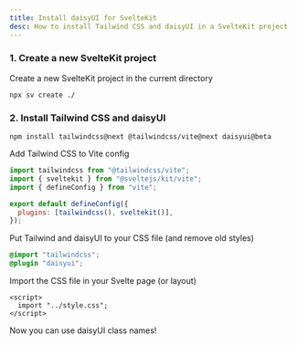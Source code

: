 ```yaml
---
title: Install daisyUI for SvelteKit
desc: How to install Tailwind CSS and daisyUI in a SvelteKit project
---
```


### 1. Create a new SvelteKit project

Create a new SvelteKit project in the current directory

```:Terminal
npx sv create ./
```

### 2. Install Tailwind CSS and daisyUI

```:Terminal
npm install tailwindcss@next @tailwindcss/vite@next daisyui@beta
```

Add Tailwind CSS to Vite config

```js:vite.config.js
import tailwindcss from "@tailwindcss/vite";
import { sveltekit } from "@sveltejs/kit/vite";
import { defineConfig } from "vite";

export default defineConfig({
  plugins: [tailwindcss(), sveltekit()],
});

```

Put Tailwind and daisyUI to your CSS file (and remove old styles)
  
```postcss:src/style.css
@import "tailwindcss";
@plugin "daisyui";
```

Import the CSS file in your Svelte page (or layout)
```html:src/routes/+page.svelte
<script>
  import "../style.css";
</script>
```

Now you can use daisyUI class names!
